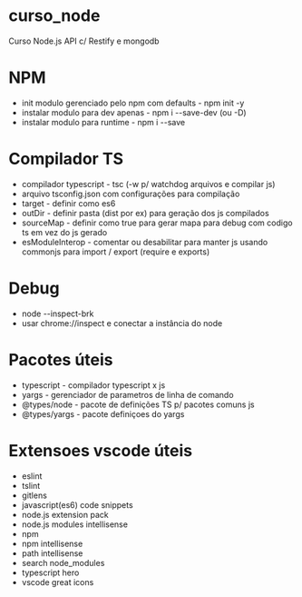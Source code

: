 # curso_node
Curso Node.js API c/ Restify e mongodb

# NPM
* init modulo gerenciado pelo npm com defaults - npm init -y 
* instalar modulo para dev apenas - npm i --save-dev (ou -D)
* instalar modulo para runtime - npm i --save

# Compilador TS
* compilador typescript - tsc (-w p/ watchdog arquivos e compilar js)
* arquivo tsconfig.json com configurações para compilação
* target - definir como es6
* outDir - definir pasta (dist por ex) para geração dos js compilados
* sourceMap - definir como true para gerar mapa para debug com codigo ts em vez do js gerado
* esModuleInterop - comentar ou desabilitar para manter js usando commonjs para import / export (require e exports)

# Debug
* node --inspect-brk
* usar chrome://inspect e conectar a instância do node

# Pacotes úteis
* typescript - compilador typescript x js
* yargs - gerenciador de parametros de linha de comando
* @types/node - pacote de definições TS p/ pacotes comuns js
* @types/yargs - pacote definiçoes do yargs

# Extensoes vscode úteis
* eslint
* tslint
* gitlens
* javascript(es6) code snippets
* node.js extension pack
* node.js modules intellisense
* npm
* npm intellisense
* path intellisense
* search node_modules
* typescript hero
* vscode great icons